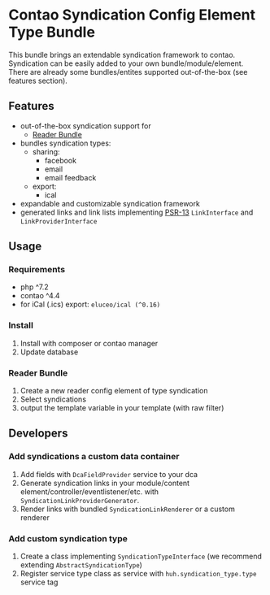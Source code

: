 # Contao Syndication Config Element Type Bundle

This bundle brings an extendable syndication framework to contao. Syndication can be easily added to your own bundle/module/element. There are already some bundles/entites supported out-of-the-box (see features section).

## Features
- out-of-the-box syndication support for
    - [Reader Bundle](https://github.com/heimrichhannot/contao-reader-bundle)
- bundles syndication types:
    - sharing:
        - facebook
        - email
        - email feedback
    - export:
        - ical
- expandable and customizable syndication framework
- generated links and link lists implementing [PSR-13](https://www.php-fig.org/psr/psr-13/) `LinkInterface` and `LinkProviderInterface`

## Usage

### Requirements
- php ^7.2
- contao ^4.4
- for iCal (.ics) export: `eluceo/ical (^0.16) `

### Install

1. Install with composer or contao manager
1. Update database

### Reader Bundle

1. Create a new reader config element of type syndication
1. Select syndications
1. output the template variable in your template (with raw filter)

## Developers

### Add syndications a custom data container

1. Add fields with `DcaFieldProvider` service to your dca
1. Generate syndication links in your module/content element/controller/eventlistener/etc. with `SyndicationLinkProviderGenerator`. 
1. Render links with bundled `SyndicationLinkRenderer` or a custom renderer

### Add custom syndication type

1. Create a class implementing `SyndicationTypeInterface` (we recommend extending `AbstractSyndicationType`)
1. Register service type class as service with `huh.syndication_type.type` service tag



